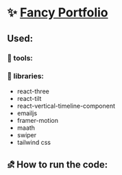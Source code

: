 # ✨ [Fancy Portfolio](https://the-wild-oasis-six-eta.vercel.app/) 

## Used:
### 🔧 tools:

### 🔖 libraries:
- react-three
- react-tilt
- react-vertical-timeline-component
- emailjs
- framer-motion
- maath
- swiper
- tailwind css

## ⛐ How to run the code:
